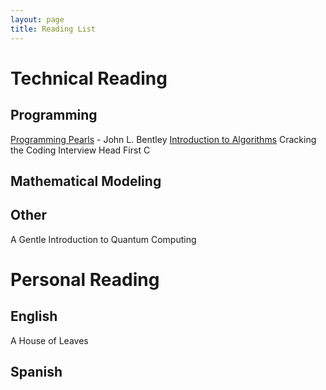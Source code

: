 ```yaml
---
layout: page
title: Reading List
---
```


# Technical Reading
## Programming

[Programming Pearls](https://books.google.com/books/about/Programming_Pearls.html?id=sWcPAQAAMAAJ&source=kp_book_description) - John L. Bentley
[Introduction to Algorithms](https://www.google.com/books/edition/Introduction_to_Algorithms/aefUBQAAQBAJ?hl=en&gbpv=0)
Cracking the Coding Interview
Head First C

## Mathematical Modeling
## Other
A Gentle Introduction to Quantum Computing

# Personal Reading

## English
A House of Leaves

## Spanish 


<!--stackedit_data:
eyJoaXN0b3J5IjpbLTE1MzE3Mjk5MTVdfQ==
-->